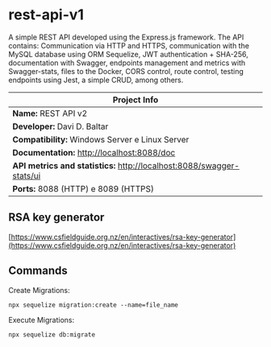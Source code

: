 # rest-api-v1
A simple REST API developed using the Express.js framework. The API contains: Communication via HTTP and HTTPS, communication with the MySQL database using ORM Sequelize, JWT authentication + SHA-256, documentation with Swagger, endpoints management and metrics with Swagger-stats, files to the Docker, CORS control, route control, testing endpoints using Jest, a simple CRUD, among others.

| Project Info |
|--------------|
| **Name:** REST API v2 |
| **Developer:** Davi D. Baltar |
| **Compatibility:** Windows Server e Linux Server |
| **Documentation:** [http://localhost:8088/doc](http://localhost:8088/doc) |
| **API metrics and statistics:** [http://localhost:8088/swagger-stats/ui](http://localhost:8088/swagger-stats/ui) |
| **Ports:** 8088 (HTTP) e 8089 (HTTPS) |


## RSA key generator
[https://www.csfieldguide.org.nz/en/interactives/rsa-key-generator](https://www.csfieldguide.org.nz/en/interactives/rsa-key-generator)

## Commands

Create Migrations:
```
npx sequelize migration:create --name=file_name
```

Execute Migrations:
```
npx sequelize db:migrate
```

